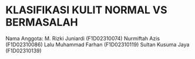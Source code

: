 # KLASIFIKASI KULIT NORMAL VS BERMASALAH
Nama Anggota:
M. Rizki Juniardi (F1D02310074)
Nurmiftah Azis (F1D02310086)
Lalu Muhammad Farhan (F1D02310119)
Sultan Kusuma Jaya (F1D02310139)
